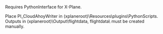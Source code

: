 Requires PythonInterface for X-Plane.

Place PI_CloudAhoyWriter in (xplaneroot)\Resources\plugins\PythonScripts\.
Outputs in (xplaneroot)\Output\flightdata\, flightdata\ must be created manually.